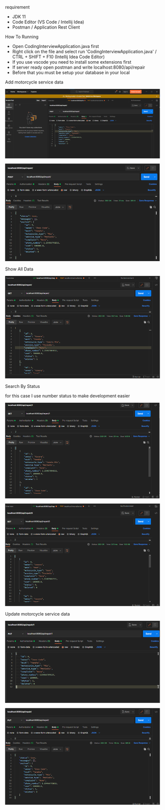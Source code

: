 requirement
* JDK 11
* Code Editor (VS Code / Intellij Idea)
* Postman / Application Rest Client

How To Running
* Open CodingInterviewApplication.java first
* Right click on the file and select run 'CodingInterviewApplication.java' / CTRL + SHIFT + F10 (Intellij Idea Code Editor)
* If you use vscode you need to install some extensions first
* If server ready open postman and write localhost:8080/api/repair
* Before that you must be setup your database in your local

Add motorcycle service data

![before_send_post](readme_image/postman_post.png)

![before_send_post](readme_image/result_postman_post.png)

Show All Data

![show_all](readme_image/show_all.png)

Search By Status

for this case I use number status to make development easier

![status_aktif](readme_image/aktif_status.png)

![status_non_aktif](readme_image/non_aktif_status.png)

Update motorcycle service data

![before_update](readme_image/before_update.png)

![after_update](readme_image/after_update.png)
